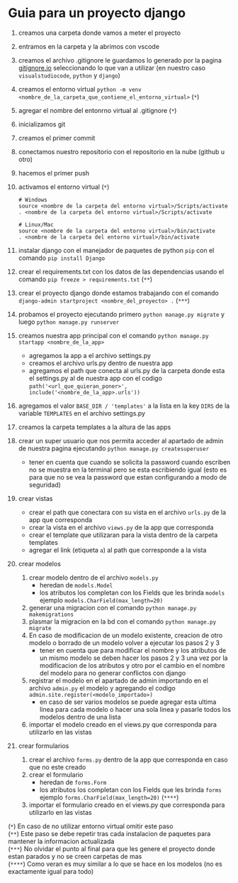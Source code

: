 # Guia para un proyecto django

1. creamos una carpeta donde vamos a meter el proyecto
2. entramos en la carpeta y la abrimos con vscode
3. creamos el archivo .gitignore le guardamos lo generado por la pagina [gitignore.io](https://gitignore.io) seleccionando lo que van a utilizar (en nuestro caso `visualstudiocode`, `python` y `django`)
4. creamos el entorno virtual `python -m venv <nombre_de_la_carpeta_que_contiene_el_entorno_virtual>` (`*`)
5. agregar el nombre del entonrno virtual al .gitignore (`*`)
6. inicializamos git
7. creamos el primer commit
8. conectamos nuestro repositorio con el repositorio en la nube (github u otro)
9. hacemos el primer push
10. activamos el entorno virtual (`*`)

    ```shell
    # Windows
    source <nombre de la carpeta del entorno virtual>/Scripts/activate
    . <nombre de la carpeta del entorno virtual>/Scripts/activate

    # Linux/Mac
    source <nombre de la carpeta del entorno virtual>/bin/activate
    . <nombre de la carpeta del entorno virtual>/bin/activate
    ```

11. instalar django con el manejador de paquetes de python `pip` con el comando `pip install Django`
12. crear el requirements.txt con los datos de las dependencias usando el comando `pip freeze > requirements.txt` (`**`)
13. crear el proyecto django donde estamos trabajando con el comando `django-admin startproject <nombre_del_proyecto> .` (`***`)
14. probamos el proyecto ejecutando primero `python manage.py migrate` y luego `python manage.py runserver`
15. creamos nuestra app principal con el comando `python manage.py startapp <nombre_de_la_app>`
    - agregamos la app a el archivo settings.py
    - creamos el archivo urls.py dentro de nuestra app
    - agregamos el path que conecta al urls.py de la carpeta donde esta el settings.py al de nuestra app con el codigo `path('<url_que_quieran_poner>', include('<nombre_de_la_app>.urls'))`
16. agregamos el valor `BASE_DIR / 'templates'` a la lista en la key `DIRS` de la variable `TEMPLATES` en el archivo settings.py
17. creamos la carpeta templates a la altura de las apps
18. crear un super usuario que nos permita acceder al apartado de admin de nuestra pagina ejecutando `python manage.py createsuperuser`
    - tener en cuenta que cuando se solicita la password cuando escriben no se muestra en la terminal pero se esta escribiendo igual (esto es para que no se vea la password que estan configurando a modo de seguridad)
19. crear vistas
    - crear el path que conectara con su vista en el archivo `urls.py` de la app que corresponda
    - crear la vista en el archivo `views.py` de la app que corresponda
    - crear el template que utilizaran para la vista dentro de la carpeta templates
    - agregar el link (etiqueta `a`) al path que corresponde a la vista
20. crear modelos
    1. crear modelo dentro de el archivo `models.py`
        - heredan de `models.Model`
        - los atributos los completan con los Fields que les brinda `models` ejemplo `models.CharField(max_length=20)`
    2. generar una migracion con el comando `python manage.py makemigrations`
    3. plasmar la migracion en la bd con el comando `python manage.py migrate`
    4. En caso de modificacion de un modelo existente, creacion de otro modelo o borrado de un modelo volver a ejecutar los pasos 2 y 3
        - tener en cuenta que para modificar el nombre y los atributos de un mismo modelo se deben hacer los pasos 2 y 3 una vez por la modificacion de los atributos y otro por el cambio en el nombre del modelo para no generar conflictos con django
    5. registrar el modelo en el apartado de admin importando en el archivo `admin.py` el modelo y agregando el codigo `admin.site.register(<modelo_importado>)`
        - en caso de ser varios modelos se puede agregar esta ultima linea para cada modelo o hacer una sola linea y pasarle todos los modelos dentro de una lista
    6. importar el modelo creado en el views.py que corresponda para utilizarlo en las vistas
21. crear formularios
    1. crear el archivo `forms.py` dentro de la app que corresponda en caso que no este creado
    2. crear el formulario
        - heredan de `forms.Form`
        - los atributos los completan con los Fields que les brinda `forms` ejemplo `forms.CharField(max_length=20)` (`****`)
    3. importar el formulario creado en el views.py que corresponda para utilizarlo en las vistas

(`*`) En caso de no utilizar entorno virtual omitir este paso  
(`**`) Este paso se debe repetir tras cada instalacion de paquetes para mantener la informacion actualizada  
(`***`) No olvidar el punto al final para que les genere el proyecto donde estan parados y no se creen carpetas de mas  
(`****`) Como veran es muy similar a lo que se hace en los modelos (no es exactamente igual para todo)  
